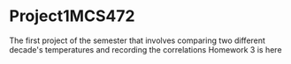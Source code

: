# Project1MCS472
The first project of the semester that involves comparing two different decade's temperatures and recording the correlations
Homework 3 is here
